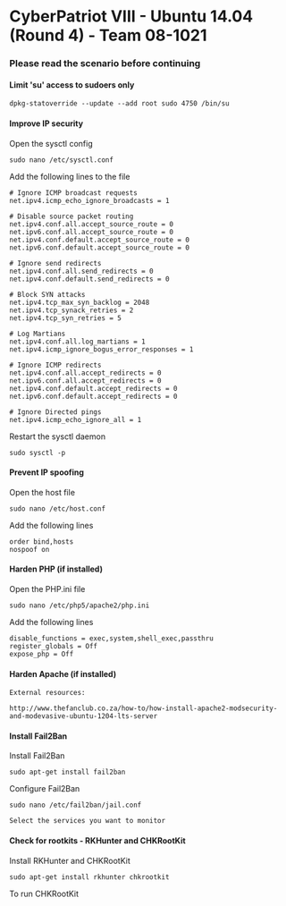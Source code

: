 # CyberPatriot VIII - Ubuntu 14.04 (Round 4) - Team 08-1021
### Please read the scenario before continuing

#### Limit 'su' access to sudoers only

    dpkg-statoverride --update --add root sudo 4750 /bin/su

#### Improve IP security
Open the sysctl config

    sudo nano /etc/sysctl.conf
   
Add the following lines to the file
```
# Ignore ICMP broadcast requests
net.ipv4.icmp_echo_ignore_broadcasts = 1

# Disable source packet routing
net.ipv4.conf.all.accept_source_route = 0
net.ipv6.conf.all.accept_source_route = 0 
net.ipv4.conf.default.accept_source_route = 0
net.ipv6.conf.default.accept_source_route = 0

# Ignore send redirects
net.ipv4.conf.all.send_redirects = 0
net.ipv4.conf.default.send_redirects = 0

# Block SYN attacks
net.ipv4.tcp_max_syn_backlog = 2048
net.ipv4.tcp_synack_retries = 2
net.ipv4.tcp_syn_retries = 5

# Log Martians
net.ipv4.conf.all.log_martians = 1
net.ipv4.icmp_ignore_bogus_error_responses = 1

# Ignore ICMP redirects
net.ipv4.conf.all.accept_redirects = 0
net.ipv6.conf.all.accept_redirects = 0
net.ipv4.conf.default.accept_redirects = 0 
net.ipv6.conf.default.accept_redirects = 0

# Ignore Directed pings
net.ipv4.icmp_echo_ignore_all = 1
```
Restart the sysctl daemon

    sudo sysctl -p

#### Prevent IP spoofing
Open the host file

    sudo nano /etc/host.conf
Add the following lines
```
order bind,hosts
nospoof on
```
#### Harden PHP (if installed)
Open the PHP.ini file

    sudo nano /etc/php5/apache2/php.ini
    
Add the following lines
```
disable_functions = exec,system,shell_exec,passthru
register_globals = Off
expose_php = Off
```

#### Harden Apache (if installed)
```
External resources:

http://www.thefanclub.co.za/how-to/how-install-apache2-modsecurity-and-modevasive-ubuntu-1204-lts-server
```

#### Install Fail2Ban

Install Fail2Ban

    sudo apt-get install fail2ban
    
Configure Fail2Ban
```
sudo nano /etc/fail2ban/jail.conf

Select the services you want to monitor
```

#### Check for rootkits - RKHunter and CHKRootKit
Install RKHunter and CHKRootKit
    
    sudo apt-get install rkhunter chkrootkit

To run CHKRootKit
